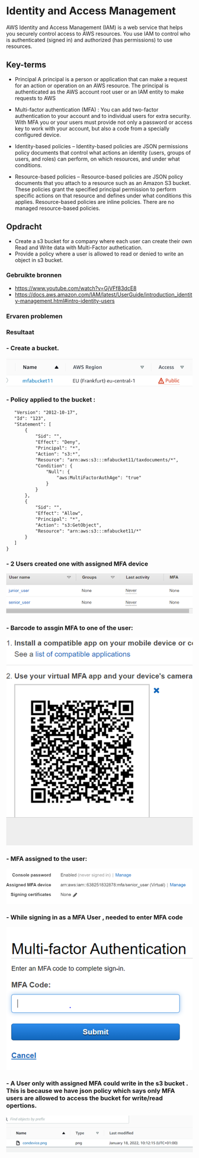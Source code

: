 # Identity and Access Management
AWS Identity and Access Management (IAM) is a web service that helps you securely control access to AWS resources. You use IAM to control who is authenticated (signed in) and authorized (has permissions) to use resources.
## Key-terms
- Principal
A principal is a person or application that can make a request for an action or operation on an AWS resource. The principal is authenticated as the AWS account root user or an IAM entity to make requests to AWS

- Multi-factor authentication (MFA) : 
You can add two-factor authentication to your account and to individual users for extra security. With MFA you or your users must provide not only a password or access key to work with your account, but also a code from a specially configured device.

- Identity-based policies – Identity-based policies are JSON permissions policy documents that control what actions an identity (users, groups of users, and roles) can perform, on which resources, and under what conditions. 

- Resource-based policies – Resource-based policies are JSON policy documents that you attach to a resource such as an Amazon S3 bucket. These policies grant the specified principal permission to perform specific actions on that resource and defines under what conditions this applies. Resource-based policies are inline policies. There are no managed resource-based policies.

## Opdracht
- Create a s3 bucket for a company where each user can create their own Read and Write data with Multi-Factor authetication. 
- Provide a policy where a user is allowed to read or denied to write an object in s3 bucket.
### Gebruikte bronnen
- https://www.youtube.com/watch?v=GjVFf83dcE8
- https://docs.aws.amazon.com/IAM/latest/UserGuide/introduction_identity-management.html#intro-identity-users
### Ervaren problemen

### Resultaat
### - Create a bucket.

![alt_text](https://github.com/techgrounds/cloud-6-repo-rupaliBC/blob/main/00_includes/iam11.png)

### - Policy applied to the bucket :
 ``` {
    "Version": "2012-10-17",
    "Id": "123",
    "Statement": [
        {
            "Sid": "",
            "Effect": "Deny",
            "Principal": "*",
            "Action": "s3:*",
            "Resource": "arn:aws:s3:::mfabucket11/taxdocuments/*",
            "Condition": {
                "Null": {
                    "aws:MultiFactorAuthAge": "true"
                }
            }
        },
        {
            "Sid": "",
            "Effect": "Allow",
            "Principal": "*",
            "Action": "s3:GetObject",
            "Resource": "arn:aws:s3:::mfabucket11/*"
        }
    ]
} 
 ```

### - 2 Users created one with assigned MFA device
![alt_text](https://github.com/techgrounds/cloud-6-repo-rupaliBC/blob/main/00_includes/iam1.png)

### - Barcode to assgin MFA to one of the user:

![alt_text](https://github.com/techgrounds/cloud-6-repo-rupaliBC/blob/main/00_includes/iam2.png)

### - MFA assigned to the user: 

![alt_text](https://github.com/techgrounds/cloud-6-repo-rupaliBC/blob/main/00_includes/iam3.png)

### - While signing in as a MFA User , needed to enter MFA code

![alt_text](https://github.com/techgrounds/cloud-6-repo-rupaliBC/blob/main/00_includes/iam7.png)

### - A User only with assigned MFA could write in the s3 bucket . This is because we have json policy which says only MFA users are allowed to access the bucket for write/read opertions.

![alt_text](https://github.com/techgrounds/cloud-6-repo-rupaliBC/blob/main/00_includes/iam8.png)